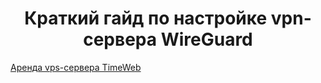 <div id="header" align="center">
    <h1>Краткий гайд по настройке vpn-сервера WireGuard</h1>
</div>

[Аренда vps-сервера TimeWeb](vps-rental.md)

